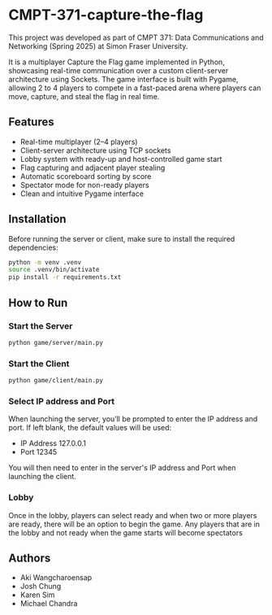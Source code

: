 # CMPT-371-capture-the-flag

This project was developed as part of CMPT 371: Data Communications and Networking (Spring 2025) at Simon Fraser University.

It is a multiplayer Capture the Flag game implemented in Python, showcasing real-time communication over a custom client-server architecture using Sockets. The game interface is built with Pygame, allowing 2 to 4 players to compete in a fast-paced arena where players can move, capture, and steal the flag in real time.

## Features

- Real-time multiplayer (2–4 players)
- Client-server architecture using TCP sockets
- Lobby system with ready-up and host-controlled game start
- Flag capturing and adjacent player stealing
- Automatic scoreboard sorting by score
- Spectator mode for non-ready players
- Clean and intuitive Pygame interface

## Installation

Before running the server or client, make sure to install the required dependencies:

```bash
python -m venv .venv
source .venv/bin/activate
pip install -r requirements.txt
```
## How to Run

### Start the Server
```bash
python game/server/main.py
```

### Start the Client
```bash
python game/client/main.py
```

### Select IP address and Port 
When launching the server, you’ll be prompted to enter the IP address and port.
If left blank, the default values will be used:
- IP Address 127.0.0.1
- Port 12345

You will then need to enter in the server's IP address and Port when launching the client.

### Lobby
Once in the lobby, players can select ready and when two or more players are ready, there will be an option to begin the game. Any players that are in the lobby and not ready when the game starts will become spectators

## Authors

- Aki Wangcharoensap
- Josh Chung 
- Karen Sim
- Michael Chandra



